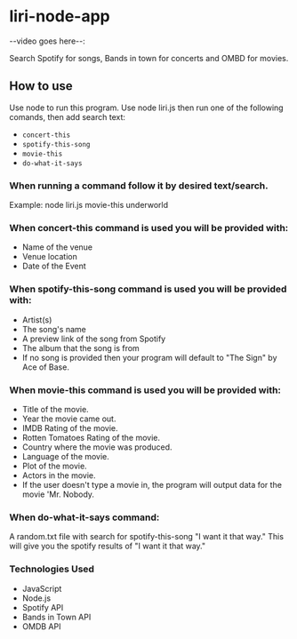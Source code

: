 # liri-node-app

--video goes here--:

Search Spotify for songs, Bands in town for concerts and OMBD for movies.

## How to use 
Use node to run this program. Use node liri.js then run one of the following comands, then add search text:

* `concert-this`
* `spotify-this-song`
* `movie-this`
* `do-what-it-says`

### When running a command follow it by desired text/search.
Example:
node liri.js movie-this underworld

### When concert-this command is used you will be provided with:

* Name of the venue
* Venue location
* Date of the Event

### When spotify-this-song command is used you will be provided with:

* Artist(s)
* The song's name
* A preview link of the song from Spotify
* The album that the song is from
* If no song is provided then your program will default to "The Sign" by Ace of Base.

### When movie-this command is used you will be provided with:

* Title of the movie.
* Year the movie came out.
* IMDB Rating of the movie.
* Rotten Tomatoes Rating of the movie.
* Country where the movie was produced.
* Language of the movie.
* Plot of the movie.
* Actors in the movie.
* If the user doesn't type a movie in, the program will output data for the movie 'Mr. Nobody.

### When do-what-it-says command:
A random.txt file with search for spotify-this-song "I want it that way." This will give you the spotify results of "I want it that way."

### Technologies Used
* JavaScript
* Node.js
* Spotify API
* Bands in Town API
* OMDB API
